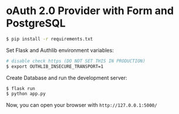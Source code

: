 # oAuth 2.0 Provider with Form and PostgreSQL

```bash
$ pip install -r requirements.txt
```

Set Flask and Authlib environment variables:

```bash
# disable check https (DO NOT SET THIS IN PRODUCTION)
$ export OUTHLIB_INSECURE_TRANSPORT=1
```

Create Database and run the development server:

```bash
$ flask run
$ python app.py
```

Now, you can open your browser with `http://127.0.0.1:5000/`

